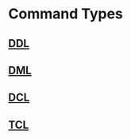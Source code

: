 # Command Types

## [DDL](./1_ddl.md)

## [DML](./2_dml.md)

## [DCL](./3_dcl.md)

## [TCL](./4_tcl.md)